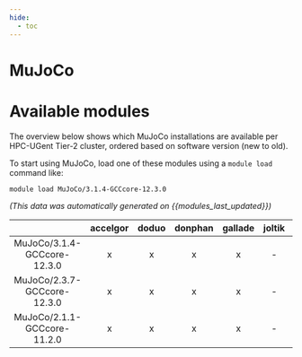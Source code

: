```yaml
---
hide:
  - toc
---
```


MuJoCo
======

# Available modules


The overview below shows which MuJoCo installations are available per HPC-UGent Tier-2 cluster, ordered based on software version (new to old).

To start using MuJoCo, load one of these modules using a `module load` command like:

```shell
module load MuJoCo/3.1.4-GCCcore-12.3.0
```

*(This data was automatically generated on {{modules_last_updated}})*  

| |accelgor|doduo|donphan|gallade|joltik|shinx|skitty|
| :---: | :---: | :---: | :---: | :---: | :---: | :---: | :---: |
|MuJoCo/3.1.4-GCCcore-12.3.0|x|x|x|x|-|x|x|
|MuJoCo/2.3.7-GCCcore-12.3.0|x|x|x|x|-|x|x|
|MuJoCo/2.1.1-GCCcore-11.2.0|x|x|x|x|-|-|-|
